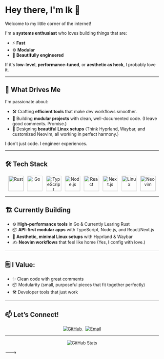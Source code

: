 # Hey there, I'm Ik 👋

Welcome to my little corner of the internet!

I'm a **systems enthusiast** who loves building things that are:
- ⚡ **Fast**
- ⚙️ **Modular**
- 💅 **Beautifully engineered**

If it's **low-level**, **performance-tuned**, or **aesthetic as heck**, I probably love it.

---

## 🚀 What Drives Me

I'm passionate about:
- 🛠️ Crafting **efficient tools** that make dev workflows smoother.
- 🧩 Building **modular projects** with clean, well-documented code. (I leave good comments. Promise.)
- 🎨 Designing **beautiful Linux setups** (Think Hyprland, Waybar, and customized Neovim, all working in perfect harmony.)

I don't just code. I engineer experiences.

---

## 🛠️ Tech Stack

<p align="center">
  <img src="https://www.rust-lang.org/logos/rust-logo-128x128.png" width="50" alt="Rust" />
  &nbsp;
  <img src="https://cdn.jsdelivr.net/gh/devicons/devicon/icons/go/go-original.svg" width="50" alt="Go" />
  &nbsp;
  <img src="https://cdn.jsdelivr.net/gh/devicons/devicon/icons/typescript/typescript-original.svg" width="50" alt="TypeScript" />
  &nbsp;
  <img src="https://cdn.jsdelivr.net/gh/devicons/devicon/icons/nodejs/nodejs-original.svg" width="50" alt="Node.js" />
  &nbsp;
  <img src="https://cdn.jsdelivr.net/gh/devicons/devicon/icons/react/react-original.svg" width="50" alt="React" />
  &nbsp;
  <img src="https://cdn.jsdelivr.net/gh/devicons/devicon/icons/nextjs/nextjs-original.svg" width="50" alt="Next.js" />
  &nbsp;
  <img src="https://cdn.jsdelivr.net/gh/devicons/devicon/icons/linux/linux-original.svg" width="50" alt="Linux" />
  &nbsp;
  <img src="https://cdn.jsdelivr.net/gh/devicons/devicon/icons/neovim/neovim-original.svg" width="50" alt="Neovim" />
</p>

---

## 🏗️ Currently Building
- ⚙️ **High-performance tools** in Go & Currently Learing Rust
- 📦 **API-first modular apps** with TypeScript, Node.js, and React/Next.js
- 🎨 **Aesthetic, minimal Linux setups** with Hyprland & Waybar
- ✍️ **Neovim workflows** that feel like home (Yes, I config with love.)

---

## 🗒️ I Value:
- ✨ Clean code with great comments
- 📦 Modularity (small, purposeful pieces that fit together perfectly)
- 🛠️ Developer tools that just work

---

## 📫 Let’s Connect!

<p align="center">
  <a href="https://github.com/Ik-cyber">
    <img src="https://img.shields.io/badge/GitHub-181717?style=for-the-badge&logo=github&logoColor=white" alt="GitHub" />
  </a>
  &nbsp;
  <a href="mailto:numterminal@gmail.com">
    <img src="https://img.shields.io/badge/Email-D14836?style=for-the-badge&logo=gmail&logoColor=white" alt="Email" />
  </a>
</p>

---


<p align="center">
  <img src="https://github-readme-stats.vercel.app/api?username=Ik-cyber&show_icons=true&theme=tokyonight" alt="GitHub Stats" />
</p>
--->
